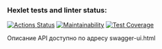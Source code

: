 ### Hexlet tests and linter status:
[![Actions Status](https://github.com/prozet-x/java-project-73/workflows/hexlet-check/badge.svg)](https://github.com/prozet-x/java-project-73/actions)
[![Maintainability](https://api.codeclimate.com/v1/badges/e4f8db905d9b4983a605/maintainability)](https://codeclimate.com/github/prozet-x/java-project-73/maintainability)
[![Test Coverage](https://api.codeclimate.com/v1/badges/e4f8db905d9b4983a605/test_coverage)](https://codeclimate.com/github/prozet-x/java-project-73/test_coverage)

Описание API доступно по адресу swagger-ui.html
